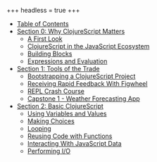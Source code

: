 +++
headless = true
+++

- [Table of Contents](/table-of-contents)
- [Section 0: Why ClojureScript Matters](/section-0/)
  - [A First Look](/section-0/lesson-1-a-first-look)
  - [ClojureScript in the JavaScript Ecosystem](/section-0/lesson-2-clojurescript-in-the-javascript-ecosystem)
  - [Building Blocks](/section-0/lesson-3-building-blocks)
  - [Expressions and Evaluation](/section-0/lesson-4-expressions-and-evaluation)
- [Section 1: Tools of the Trade](/section-1/)
  - [Bootstrapping a ClojureScript Project](/section-1/lesson-5-bootstrapping-a-clojurescript-project)
  - [Receiving Rapid Feedback With Figwheel](/section-1/lesson-6-receiving-rapid-feedback-with-figwheel)
  - [REPL Crash Course](/section-1/lesson-7-repl-crash-course)
  - [Capstone 1 - Weather Forecasting App](/section-1/lesson-8-capstone-weather-forecasting-app)
- [Section 2: Basic ClojureScript](/section-2/)
  - [Using Variables and Values](/section-2/lesson-9-variables-and-values)
  - [Making Choices](/section-2/lesson-10-making-choices)
  - [Looping](/section-2/lesson-11-looping)
  - [Reusing Code with Functions](/section-2/lesson-12-reusing-code-with-functions)
  - [Interacting With JavaScript Data](/section-2/lesson-13-interacting-with-javascript-data)
  - [Performing I/O](/section-2/lesson-14-performing-io)
